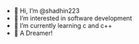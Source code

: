 - 👋 Hi, I’m @shadhin223
- 👀 I’m interested in software development
- 🌱 I’m currently learning c and c++
- 💞️ A Dreamer!

<!---
shadhin223/shadhin223 is a ✨ special ✨ repository because its `README.md` (this file) appears on your GitHub profile.
You can click the Preview link to take a look at your changes.
--->
